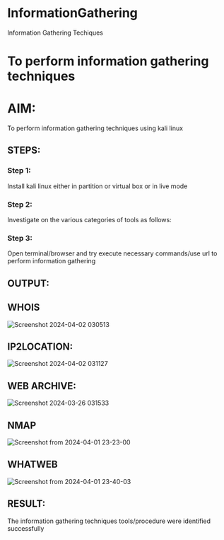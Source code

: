 # InformationGathering
Information Gathering Techiques

# To perform information gathering techniques

# AIM:

To perform information gathering techniques using kali linux 

## STEPS:

### Step 1:

Install kali linux either in partition or virtual box or in live mode

### Step 2:

Investigate on the various categories of tools as follows:

### Step 3:
Open terminal/browser and try execute necessary commands/use url to perform information gathering


## OUTPUT:
## WHOIS

![Screenshot 2024-04-02 030513](https://github.com/sreekarsh/InformationGathering/assets/139841918/bc6c8d7d-e26c-4609-bf75-b803210b998e)

## IP2LOCATION:

![Screenshot 2024-04-02 031127](https://github.com/sreekarsh/InformationGathering/assets/139841918/8ff15223-5334-455c-bf9d-424fbff0acd8)

## WEB ARCHIVE:
![Screenshot 2024-03-26 031533](https://github.com/sreekarsh/InformationGathering/assets/139841918/d58b4cfc-6e92-4b6d-9997-3b2b30b1e699)

## NMAP

![Screenshot from 2024-04-01 23-23-00](https://github.com/sreekarsh/InformationGathering/assets/139841918/00b49077-22c3-4a19-a78d-a44d6c76e4df)

## WHATWEB

![Screenshot from 2024-04-01 23-40-03](https://github.com/sreekarsh/InformationGathering/assets/139841918/d6801caf-b306-4507-b95b-27c64e8971cb)


## RESULT:
The information gathering techniques tools/procedure were  identified successfully
